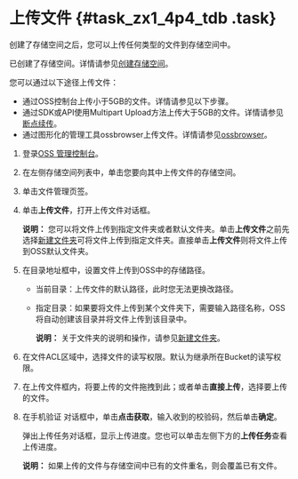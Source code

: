 # 上传文件 {#task_zx1_4p4_tdb .task}

创建了存储空间之后，您可以上传任何类型的文件到存储空间中。

已创建了存储空间。详情请参见[创建存储空间](intl.zh-CN/快速入门/创建存储空间.md#)。

您可以通过以下途径上传文件：

-   通过OSS控制台上传小于5GB的文件。详情请参见以下步骤。
-   通过SDK或API使用Multipart Upload方法上传大于5GB的文件。详情请参见[断点续传](../../../../intl.zh-CN/开发指南/上传文件/断点续传.md#)。
-   通过图形化的管理工具ossbrowser上传文件。详情请参见[ossbrowser](../../../../intl.zh-CN/常用工具/ossbrowser.md#)。

1.  登录[OSS 管理控制台](https://oss.console.aliyun.com/)。 
2.   在左侧存储空间列表中，单击您要向其中上传文件的存储空间。 
3.  单击文件管理页签。 
4.  单击**上传文件**，打开上传文件对话框。 

    **说明：** 您可以将文件上传到指定文件夹或者默认文件夹。单击**上传文件**之前先选择[新建文件夹](../../../../intl.zh-CN/控制台用户指南/管理文件/新建文件夹.md#)可将文件上传到指定文件夹。直接单击**上传文件**则将文件上传到OSS默认文件夹。

5.  在目录地址框中，设置文件上传到OSS中的存储路径。 
    -   当前目录：上传文件的默认路径，此时您无法更换改路径。
    -   指定目录：如果要将文件上传到某个文件夹下，需要输入路径名称，OSS将自动创建该目录并将文件上传到该目录中。

        **说明：** 关于文件夹的说明和操作，请参见[新建文件夹](../../../../intl.zh-CN/控制台用户指南/管理文件/新建文件夹.md#)。

6.  在文件ACL区域中，选择文件的读写权限。默认为继承所在Bucket的读写权限。 
7.  在上传文件框内，将要上传的文件拖拽到此；或者单击**直接上传**，选择要上传的文件。 
8.  在手机验证 对话框中，单击**点击获取**，输入收到的校验码，然后单击**确定**。 

    弹出上传任务对话框，显示上传进度。您也可以单击左侧下方的**上传任务**查看上传进度。

    **说明：** 如果上传的文件与存储空间中已有的文件重名，则会覆盖已有文件。


